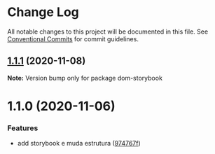 # Change Log

All notable changes to this project will be documented in this file.
See [Conventional Commits](https://conventionalcommits.org) for commit guidelines.

## [1.1.1](https://github.com/pdrmdrs/react-component-library/compare/dom-storybook@1.1.0...dom-storybook@1.1.1) (2020-11-08)

**Note:** Version bump only for package dom-storybook





# 1.1.0 (2020-11-06)


### Features

* add storybook e muda estrutura ([974767f](https://github.com/pdrmdrs/react-component-library/commit/974767f4b88d2ef3b5a7ebafabcc6376b2736b5e))
